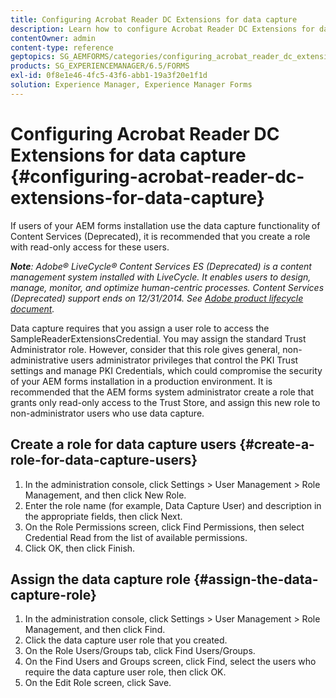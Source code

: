 ```yaml
---
title: Configuring Acrobat Reader DC Extensions for data capture
description: Learn how to configure Acrobat Reader DC Extensions for data capture.
contentOwner: admin
content-type: reference
geptopics: SG_AEMFORMS/categories/configuring_acrobat_reader_dc_extensions
products: SG_EXPERIENCEMANAGER/6.5/FORMS
exl-id: 0f8e1e46-4fc5-43f6-abb1-19a3f20e1f1d
solution: Experience Manager, Experience Manager Forms
---
```

# Configuring Acrobat Reader DC Extensions for data capture {#configuring-acrobat-reader-dc-extensions-for-data-capture}

If users of your AEM forms installation use the data capture functionality of Content Services (Deprecated), it is recommended that you create a role with read-only access for these users.

***Note**: Adobe&reg; LiveCycle&reg; Content Services ES (Deprecated) is a content management system installed with LiveCycle. It enables users to design, manage, monitor, and optimize human-centric processes. Content Services (Deprecated) support ends on 12/31/2014. See [Adobe product lifecycle document](https://helpx.adobe.com/support/programs/eol-matrix.html).*

Data capture requires that you assign a user role to access the SampleReaderExtensionsCredential. You may assign the standard Trust Administrator role. However, consider that this role gives general, non-administrative users administrator privileges that control the PKI Trust settings and manage PKI Credentials, which could compromise the security of your AEM forms installation in a production environment. It is recommended that the AEM forms system administrator create a role that grants only read-only access to the Trust Store, and assign this new role to non-administrator users who use data capture.

## Create a role for data capture users {#create-a-role-for-data-capture-users}

1. In the administration console, click Settings &gt; User Management &gt; Role Management, and then click New Role.
1. Enter the role name (for example, Data Capture User) and description in the appropriate fields, then click Next.
1. On the Role Permissions screen, click Find Permissions, then select Credential Read from the list of available permissions.
1. Click OK, then click Finish.

## Assign the data capture role {#assign-the-data-capture-role}

1. In the administration console, click Settings &gt; User Management &gt; Role Management, and then click Find.
1. Click the data capture user role that you created.
1. On the Role Users/Groups tab, click Find Users/Groups.
1. On the Find Users and Groups screen, click Find, select the users who require the data capture user role, then click OK.
1. On the Edit Role screen, click Save.
